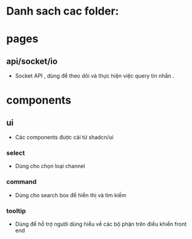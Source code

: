 # Danh sach cac folder:

# pages
## api/socket/io
- Socket API , dùng để theo dõi và thực hiện việc query tin nhắn .

# components
## ui
- Các components được cài từ shadcn/ui
### select 
- Dùng cho chọn loại channel 
### command
- Dùng cho search box để hiển thị và tìm kiếm 
### tooltip 
- Dùng để hỗ trợ người dùng hiểu về các bộ phận trên điều khiển front end